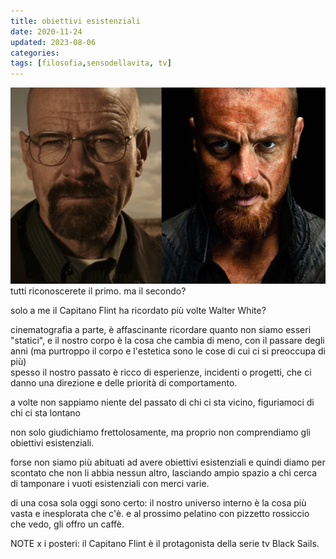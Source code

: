 ```yaml
---
title: obiettivi esistenziali
date: 2020-11-24
updated: 2023-08-06
categories:
tags: [filosofia,sensodellavita, tv]
---
```

![](../../../assets/img/post/2020/capitani_featured.jpg)
tutti riconoscerete il primo. ma il secondo?

solo a me il Capitano Flint ha ricordato più volte Walter White?

cinematografia a parte, è affascinante ricordare quanto non siamo esseri "statici", 
e il nostro corpo è la cosa che cambia di meno, con il passare degli anni (ma purtroppo il corpo e l'estetica sono le cose di cui ci si preoccupa di più)  
spesso il nostro passato è ricco di esperienze, incidenti o progetti, che ci danno una direzione e delle priorità di comportamento.

a volte non sappiamo niente del passato di chi ci sta vicino, figuriamoci di chi ci sta lontano

non solo giudichiamo frettolosamente, ma proprio non comprendiamo gli obiettivi esistenziali.

forse non siamo più abituati ad avere obiettivi esistenziali e quindi diamo per scontato che non li abbia nessun altro, lasciando ampio spazio a chi cerca di tamponare i vuoti esistenziali con merci varie.

di una cosa sola oggi sono certo: il nostro universo interno è la cosa più vasta e inesplorata che c'è. e al prossimo pelatino con pizzetto rossiccio che vedo, gli offro un caffè.

NOTE x i posteri: il Capitano Flint è il protagonista della serie tv Black Sails.
